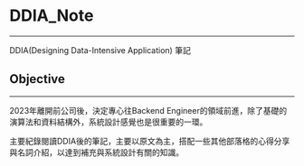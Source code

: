 # DDIA_Note
---
DDIA(Designing Data-Intensive Application) 筆記

## Objective
---
2023年離開前公司後，決定專心往Backend Engineer的領域前進，除了基礎的演算法和資料結構外，系統設計感覺也是很重要的一環。

主要紀錄閱讀DDIA後的筆記，主要以原文為主，搭配一些其他部落格的心得分享與名詞介紹，以達到補充與系統設計有關的知識。